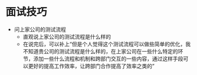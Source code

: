 # 面试技巧

+ 问上家公司的测试流程
  + 直观说上家公司的测试流程是什么样的
  + 在说完后，可以补上“但是个人觉得这个测试流程可以做些简单的优化，我不知道贵公司的测试流程是什么样的，在上家公司在一些什么特定的环节，添加一些什么流程和机制和跨部门交互的一些内容，通过这样手段可以更好的提高工作效率，让跨部门合作提高了效率之类的”


